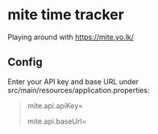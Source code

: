 # mite time tracker

Playing around with https://mite.yo.lk/

## Config

Enter your API key and base URL under src/main/resources/application.properties:

> mite.api.apiKey=
>
> mite.api.baseUrl=
